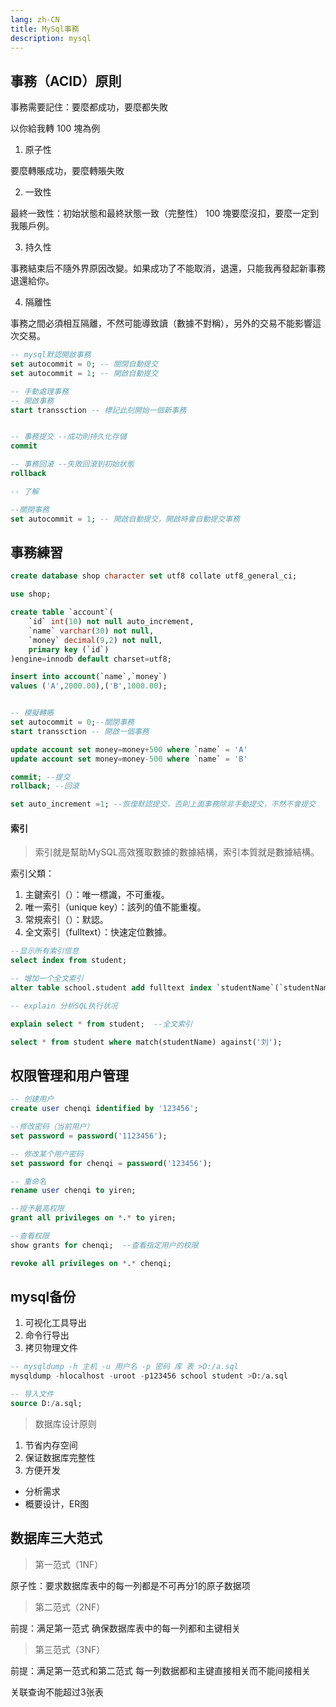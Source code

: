 ```yaml
---
lang: zh-CN
title: MySql事務
description: mysql
---
```


## 事務（ACID）原則

事務需要記住：要麼都成功，要麼都失敗

以你給我轉 100 塊為例

1. 原子性

要麼轉賬成功，要麼轉賬失敗

2. 一致性

最終一致性：初始狀態和最終狀態一致（完整性）
100 塊要麼沒扣，要麼一定到我賬戶例。

3. 持久性

事務結束后不隨外界原因改變。如果成功了不能取消，退還，只能我再發起新事務退還給你。

4. 隔離性

事務之間必須相互隔離，不然可能導致讀（數據不對稱），另外的交易不能影響這次交易。

```sql
-- mysql默認開啟事務
set autocommit = 0; -- 關閉自動提交
set autocommit = 1; -- 開啟自動提交

-- 手動處理事務
-- 開啟事務
start transsction -- 標記此刻開始一個新事務


-- 事務提交 --成功則持久化存儲
commit

-- 事務回滾 --失敗回滾到初始狀態
rollback

-- 了解

--關閉事務
set autocommit = 1; -- 開啟自動提交，開啟時會自動提交事務
```

## 事務練習

```sql
create database shop character set utf8 collate utf8_general_ci;

use shop;

create table `account`(
    `id` int(10) not null auto_increment,
    `name` varchar(30) not null,
    `money` decimal(9,2) not null,
    primary key (`id`)
)engine=innodb default charset=utf8;

insert into account(`name`,`money`)
values ('A',2000.00),('B',1000.00);


-- 模擬轉賬
set autocommit = 0;--關閉事務
start transsction -- 開啟一個事務

update account set money=money+500 where `name` = 'A'
update account set money=money-500 where `name` = 'B'

commit; --提交
rollback; --回滾

set auto_increment =1; --恢復默認提交，否則上面事務除非手動提交，不然不會提交
```

#### 索引

> 索引就是幫助MySQL高效獲取數據的數據結構，索引本質就是數據結構。

索引父類：

1. 主鍵索引（）：唯一標識，不可重複。
2. 唯一索引（unique key）：該列的值不能重複。
3. 常規索引（）：默認。
4. 全文索引（fulltext）：快速定位數據。

```sql
--显示所有索引信息
select index from student;

-- 增加一个全文索引
alter table school.student add fulltext index `studentName`(`studentName`);

-- explain 分析SQL执行状况

explain select * from student;  --全文索引

select * from student where match(studentName) against('刘');
```

## 权限管理和用户管理

```sql
-- 创建用户
create user chenqi identified by '123456';

--修改密码（当前用户）
set password = password('1123456');

-- 修改某个用户密码
set password for chenqi = password('123456');

-- 重命名
rename user chenqi to yiren;

--授予最高权限
grant all privileges on *.* to yiren;

--查看权限
show grants for chenqi;  --查看指定用户的权限

revoke all privileges on *.* chenqi;
```

## mysql备份

1. 可视化工具导出
2. 命令行导出
3. 拷贝物理文件

```sql
-- mysqldump -h 主机 -u 用户名 -p 密码 库 表 >D:/a.sql
mysqldump -hlocalhost -uroot -p123456 school student >D:/a.sql

-- 导入文件
source D:/a.sql;
```


> 数据库设计原则

1. 节省内存空间
2. 保证数据库完整性
3. 方便开发

- 分析需求
- 概要设计，ER图

## 数据库三大范式

> 第一范式（1NF）

原子性：要求数据库表中的每一列都是不可再分1的原子数据项

> 第二范式（2NF）

前提：满足第一范式
确保数据库表中的每一列都和主键相关

> 第三范式（3NF）

前提：满足第一范式和第二范式
每一列数据都和主键直接相关而不能间接相关

关联查询不能超过3张表
